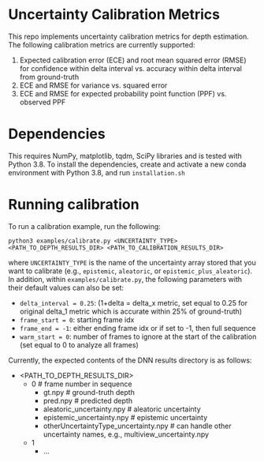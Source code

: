# Uncertainty Calibration Metrics
This repo implements uncertainty calibration metrics for depth estimation. The following calibration metrics are currently supported:
1. Expected calibration error (ECE) and root mean squared error (RMSE) for confidence within delta interval vs. accuracy within delta interval from ground-truth 
2. ECE and RMSE for variance vs. squared error 
3. ECE and RMSE for expected probability point function (PPF) vs. observed PPF

# Dependencies 
This requires NumPy, matplotlib, tqdm, SciPy libraries and is tested with Python 3.8. To install the dependencies, create and activate a new conda environment with Python 3.8, and run `installation.sh` 
<!-- numpy 1.19.2
matplotlib 3.3.4
tqdm 4.62.3
scipy 1.5.2 -->
# Running calibration 
To run a calibration example, run the following:
```
python3 examples/calibrate.py <UNCERTAINTY_TYPE> <PATH_TO_DEPTH_RESULTS_DIR> <PATH_TO_CALIBRATION_RESULTS_DIR> 
```
where `UNCERTAINTY_TYPE` is the name of the uncertainty array stored that you want to calibrate (e.g., `epistemic`, `aleatoric`, or `epistemic_plus_aleatoric`). In addition, within `examples/calibrate.py`, the following parameters with their default values can also be set:
- `delta_interval = 0.25`: (1+delta = delta_x metric, set equal to 0.25 for original delta_1 metric which is accurate within 25% of ground-truth)
- `frame_start = 0`: starting frame idx 
- `frame_end = -1`: either ending frame idx or if set to -1, then full sequence 
- `warm_start = 0`: number of frames to ignore at the start of the calibration (set equal to 0 to analyze all frames)

Currently, the expected contents of the DNN results directory is as follows: 
* <PATH_TO_DEPTH_RESULTS_DIR>
    * 0 # frame number in sequence
        * gt.npy # ground-truth depth
        * pred.npy # predicted depth 
        * aleatoric_uncertainty.npy # aleatoric uncertainty 
        * epistemic_uncertainty.npy # epistemic uncertainty 
        * otherUncertaintyType_uncertainty.npy # can handle other uncertainty names, e.g., multiview_uncertainty.npy
    * 1 
        * ...